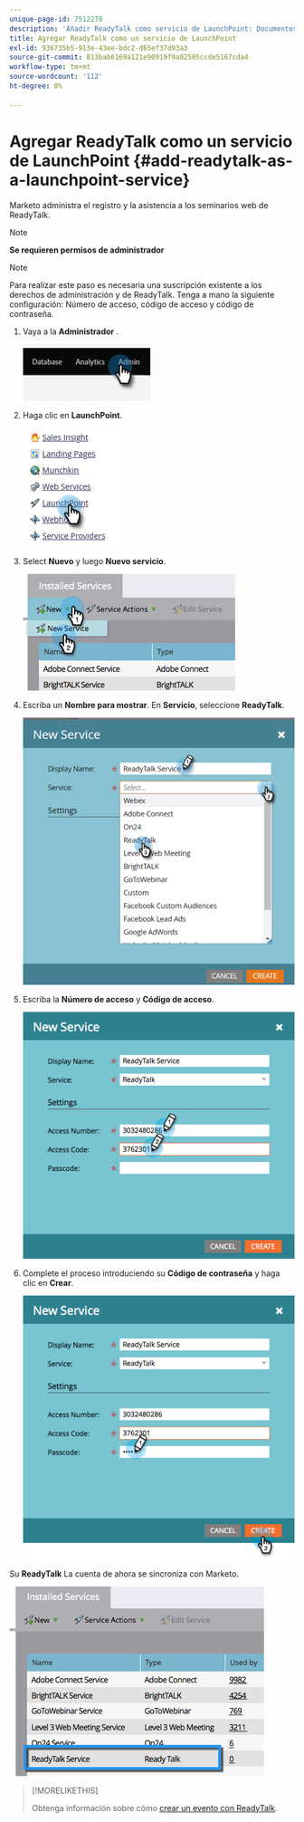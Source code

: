 ```yaml
---
unique-page-id: 7512278
description: 'Añadir ReadyTalk como servicio de LaunchPoint: Documentos de Marketo: Documentación del producto'
title: Agregar ReadyTalk como un servicio de LaunchPoint
exl-id: 936735b5-913e-43ee-bdc2-d65ef37d93a3
source-git-commit: 813bab6169a121e90919f9a02505ccde5167cda4
workflow-type: tm+mt
source-wordcount: '112'
ht-degree: 0%

---
```


# Agregar ReadyTalk como un servicio de LaunchPoint {#add-readytalk-as-a-launchpoint-service}

Marketo administra el registro y la asistencia a los seminarios web de ReadyTalk.

>[!NOTE]
>
>**Se requieren permisos de administrador**

>[!NOTE]
>
>Para realizar este paso es necesaria una suscripción existente a los derechos de administración y de ReadyTalk. Tenga a mano la siguiente configuración: Número de acceso, código de acceso y código de contraseña.

1. Vaya a la **Administrador** .

   ![](assets/add-readytalk-as-a-launchpoint-service-1.png)

1. Haga clic en **LaunchPoint**.

   ![](assets/add-readytalk-as-a-launchpoint-service-2.png)

1. Select **Nuevo** y luego **Nuevo servicio**.

   ![](assets/add-readytalk-as-a-launchpoint-service-3.png)

1. Escriba un **Nombre para mostrar**. En **Servicio**, seleccione **ReadyTalk**.

   ![](assets/add-readytalk-as-a-launchpoint-service-4.png)

1. Escriba la **Número de acceso** y **Código de acceso**.

   ![](assets/add-readytalk-as-a-launchpoint-service-5.png)

1. Complete el proceso introduciendo su **Código de contraseña** y haga clic en **Crear**.

   ![](assets/add-readytalk-as-a-launchpoint-service-6.png)

Su **ReadyTalk** La cuenta de ahora se sincroniza con Marketo.

![](assets/add-readytalk-as-a-launchpoint-service-7.png)

>[!MORELIKETHIS]
>
>Obtenga información sobre cómo [crear un evento con ReadyTalk](/help/marketo/product-docs/demand-generation/events/create-an-event/create-an-event-with-readytalk.md).
